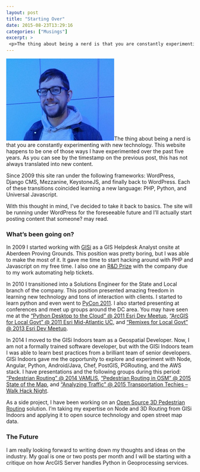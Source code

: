 ```yaml
---
layout: post
title: "Starting Over"
date: 2015-08-23T13:29:16
categories: ["Musings"]
excerpt: >
 <p>The thing about being a nerd is that you are constantly experimenting with new technology. This website happens to be one of those ways I have experimented over the past five years. As you can see by the timestamp on the previous post, this has not always translated into new content. Since 2009 this site</p>
---
```

<p><a href="/images/2015-08-20150124_193120.html"><img class="size-medium wp-image-300 alignright" src="/assets/image/2015/08/20150124_193120-290x220.jpg" alt="Me!" width="290" height="220" /></a>The thing about being a nerd is that you are constantly experimenting with new technology. This website happens to be one of those ways I have experimented over the past five years. As you can see by the timestamp on the previous post, this has not always translated into new content.</p>
<p>Since 2009 this site ran under the following frameworks: WordPress, Django CMS, Mezzanine, KeystoneJS, and finally back to WordPress. Each of these transitions coincided learning a new language: PHP, Python, and Universal Javascript.</p>
<p>With this thought in mind, I’ve decided to take it back to basics. The site will be running under WordPress for the foreseeable future and I’ll actually start posting content that someone? may read.</p>
<h3>What’s been going on?</h3>
<p>In 2009 I started working with <a href="http://gisinc.com" target="_blank">GISi</a> as a GIS Helpdesk Analyst onsite at Aberdeen Proving Grounds. This position was pretty boring, but I was able to make the most of it. It gave me time to start hacking around with PHP and Javascript on my free time. I also one an <a href="http://gisinc.com/talk/application-development-for-mobile-web/" target="_blank">R&D Prize</a> with the company due to my work automating help tickets.</p>
<p>In 2010 I transitioned into a Solutions Engineer for the State and Local branch of the company. This position presented amazing freedom in learning new technology and tons of interaction with clients. I started to learn python and even went to <a href="http://gisinc.com/talk/120-hours-in-the-pythons-den-pycon-2011/" target="_blank">PyCon 2011</a>. I also started presenting at conferences and meet up groups around the DC area. You may have seen me at the <a href="http://www.meetup.com/DevMeetUpNortheast/events/17707891/" target="_blank">“Python Desktop to the Cloud” @ 2011 Esri Dev Meetup</a>, <a href="http://gisinc.com/talk/esri-mid-atlantic-user-conference-recap-part-1/" target="_blank">“ArcGIS for Local Govt” @ 2011 Esri Mid-Atlantic UC</a>, and <a href="http://www.meetup.com/DevMeetUpNortheast/events/136336802/?a=me1_grp&rv=me1" target="_blank">“Remixes for Local Govt” @ 2013 Esri Dev Meetup</a>.</p>
<p>In 2014 I moved to the GISi Indoors team as a Geospatial Developer. Now, I am not a formally trained software developer, but with the GISi Indoors team I was able to learn best practices from a brilliant team of senior developers. GISi Indoors gave me the opportunity to explore and experiment with Node, Angular, Python, Android/Java, Chef, PostGIS, PGRouting, and the AWS stack. I have presentations and the following groups during this period: <a href="http://www.vamlis.org/Event/11/2014-Virginia-GIS-Conference" target="_blank">“Pedestrian Routing” @ 2014 VAMLIS</a>, <a href="https://www.youtube.com/watch?v=Q_6DlaxMU0Q&feature=youtu.be" target="_blank">“Pedestrian Routing in OSM” @ 2015 State of the Map</a>, and <a href="http://www.meetup.com/Transportation-Techies/events/224308905/" target="_blank">“Analyzing Traffic” @ 2015 Transportation Techies – Walk Hack Night</a>.</p>
<p>As a side project, I have been working on an <a href="https://github.com/orgs/OpenRouting" target="_blank">Open Source 3D Pedestrian Routing</a> solution. I’m taking my expertise on Node and 3D Routing from GISi Indoors and applying it to open source technology and open street map data.</p>
<h3>The Future</h3>
<p>I am really looking forward to writing down my thoughts and ideas on the industry. My goal is one or two posts per month and I will be starting with a critique on how ArcGIS Server handles Python in Geoprocessing services.</p>

